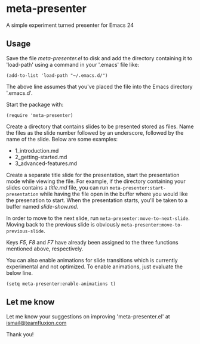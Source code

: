 meta-presenter
==============

A simple experiment turned presenter for Emacs 24

## Usage

Save the file *meta-presenter.el* to disk and add the directory containing it to 'load-path' using a command in your '.emacs' file like:

    (add-to-list 'load-path "~/.emacs.d/")
    
The above line assumes that you've placed the file into the Emacs directory '.emacs.d'.

Start the package with:

    (require 'meta-presenter)

Create a directory that contains slides to be presented stored as files. Name the files as the slide number followed by an underscore, followed by the name of the slide. Below are some examples:

*   1_introduction.md
*   2_getting-started.md
*   3_advanced-features.md

Create a separate title slide for the presentation, start the presentation mode while viewing the file. For example, if the directory containing your slides contains a *title.md* file, you can run `meta-presenter:start-presentation` while having the file open in the buffer where you would like the presenation to start. When the presentation starts, you'll be taken to a buffer named *slide-show.md*.

In order to move to the next slide, run `meta-presenter:move-to-next-slide`. Moving back to the previous slide is obviously `meta-presenter:move-to-previous-slide`.

Keys *F5*, *F8* and *F7* have already been assigned to the three functions mentioned above, respectively.

You can also enable animations for slide transitions which is currently experimental and not optimized. To enable animations, just evaluate the below line.

    (setq meta-presenter:enable-animations t)

## Let me know
Let me know your suggestions on improving 'meta-presenter.el' at ismail@teamfluxion.com

Thank you!
